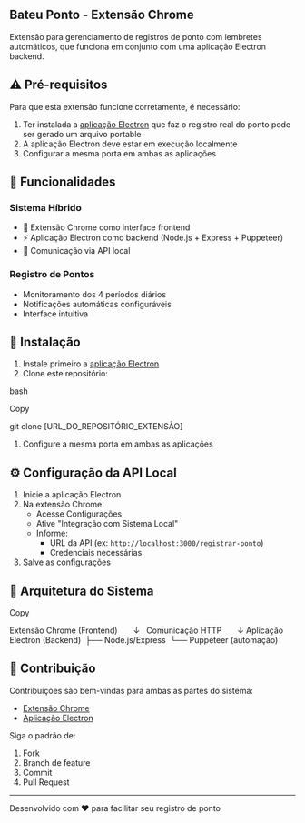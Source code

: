 ## Bateu Ponto - Extensão Chrome

Extensão para gerenciamento de registros de ponto com lembretes automáticos, que funciona em conjunto com uma aplicação Electron backend.

## ⚠️ Pré-requisitos

Para que esta extensão funcione corretamente, é necessário:

1.  Ter instalada a [aplicação Electron](https://github.com/AndreMTS/apiResgistrarPonto) que faz o registro real do ponto pode ser gerado um arquivo portable
2.  A aplicação Electron deve estar em execução localmente
3.  Configurar a mesma porta em ambas as aplicações

## 🌟 Funcionalidades

### Sistema Híbrido

*   🔌 Extensão Chrome como interface frontend
*   ⚡ Aplicação Electron como backend (Node.js + Express + Puppeteer)
*   📡 Comunicação via API local

### Registro de Pontos

*   Monitoramento dos 4 períodos diários
*   Notificações automáticas configuráveis
*   Interface intuitiva

## 🚀 Instalação

1.  Instale primeiro a [aplicação Electron](https://xn--url_do_repositrio_electron-etc/)
2.  Clone este repositório:

bash

Copy

git clone \[URL\_DO\_REPOSITÓRIO\_EXTENSÃO\]

1.  Configure a mesma porta em ambas as aplicações

## ⚙️ Configuração da API Local

1.  Inicie a aplicação Electron
2.  Na extensão Chrome:
    *   Acesse Configurações
    *   Ative "Integração com Sistema Local"
    *   Informe:
        *   URL da API (ex: `http://localhost:3000/registrar-ponto`)
        *   Credenciais necessárias
3.  Salve as configurações

## 🔧 Arquitetura do Sistema

Copy

Extensão Chrome (Frontend)       ↓   Comunicação HTTP       ↓ Aplicação Electron (Backend)  ├── Node.js/Express  └── Puppeteer (automação)

## 🤝 Contribuição

Contribuições são bem-vindas para ambas as partes do sistema:

*   [Extensão Chrome](https://xn--url_do_repositrio_extenso-iec53b/)
*   [Aplicação Electron](https://xn--url_do_repositrio_electron-etc/)

Siga o padrão de:

1.  Fork
2.  Branch de feature
3.  Commit
4.  Pull Request

---

Desenvolvido com ❤️ para facilitar seu registro de ponto
